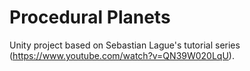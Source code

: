 # Procedural Planets
Unity project based on Sebastian Lague's tutorial series (https://www.youtube.com/watch?v=QN39W020LqU).
